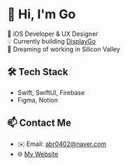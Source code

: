 # 👋 Hi, I'm Go

🎯 iOS Developer & UX Designer  
💡 Currently building [DisplayGo](https://github.com/gojaehyeon/DisplayGo)  
🚀 Dreaming of working in Silicon Valley

## 🛠 Tech Stack
- Swift, SwiftUI, Firebase
- Figma, Notion

## 📫 Contact Me
- ✉️ Email: abr0402@naver.com
- 🌐 [My Website](https://naver.com)


